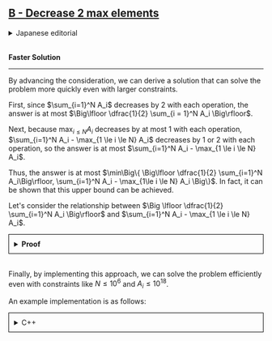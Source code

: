 
## [B - Decrease 2 max elements](https://atcoder.jp/contests/abc368/tasks/abc368_b)

<details><summary>Japanese editorial</summary><br>

**より高速な解法**

---

考察を進めることで、より大きな制約でも高速に解ける解法を導くことができます。

まず、$\sum_{i=1}^N A_i$ が操作のたびに $2$ だけ減少するので、答えは $\Big\lfloor \dfrac{1}{2} \sum_{i = 1}^N A_i \Big\rfloor$ 以下です。

次に、$\max_{i \le \le N} A_i$ が操作のたびにたかだか $1$ だけ減少するので、$\sum_{i=1}^N A_i - \max_{1 \le i \le N} A_i$ は $1$ 回の操作で $1$ もしくは $2$ 減少し、答えは $\sum_{i=1}^N A_i - \max_{1 \le i \le N} A_i$ 以下です。

以上より、答えは $\min\Big\{ \Big\lfloor \dfrac{1}{2} \sum_{i=1}^N A_i\Big\rfloor, \sum_{i=1}^N A_i - \max_{1\le i \le N} A_i \Big\}$ 以下です。 実は、この上界が達成されることを示せます。


$\lfloor \dfrac{1}{2} \sum_{i=1}^N A_i\rfloor$ と $\sum_{i=1}^N A_i - \max_{1 \le i \le N} A_i$ の大小関係について場合分けを行います。

<details style="border: 1px solid black; padding: 10px;" ><summary><b>証明</b></summary><br>

#### $\Big \lfloor \dfrac{1}{2} \sum_{i=1}^N A_i \Big \rfloor > \sum_{i=1}^N A_i - \max_{1\le i\le N} A_i$ のとき

このとき、$A_i$ が最大になる $i$ がただひとつ存在します。これが $1$ として一般性を失いません。このような $A$ からはじめたとき、操作は常に $A_1$ と $A_i (i \ne 1)$ に対して行われ、操作回数は $\sum_{i=1}^N A_i - \max_{1 \le \le N} A_i$ 回です。

---

#### $\Big \lfloor \dfrac{1}{2} \sum_{i=1}^N A_i \Big \rfloor \le \sum_{i=1}^N A_i -\max_{1 \le i \le N} A_i$  のとき

まず、$\Big \lfloor \dfrac{1}{2} \sum_{i=1}^N A_i \Big \rfloor \le \sum_{i=1}^N A_i -\max_{1\le i\le N} A_i$  が成り立っている状態から（操作ができるなら）操作を行っても $\Big \lfloor \dfrac{1}{2} \sum_{i=1}^N A_i \Big \rfloor \le \sum_{i=1}^N A_i -\max_{1\le i\le N} A_i$  が成り立つことを示します。

$A_1 = \max_{1\le \le N} A_i$ として一般性を失わないため、そうします。

1. $A_1=A_i$ なる $1< i \le N$ がたかだか $1$ つのとき、操作の前後で $\max_{1\le i \le N} A_i$ は $1$ 減少しています。よって、$\Big \lfloor \dfrac{1}{2} \sum_{i=1}^N A_i \Big \rfloor , \sum_{i=1}^N A_i -\max_{1 \le i \le N} A_i$ のどちらも $1$ だけ減少しているため、大小関係は変化しません。
2. $A_1=A_i$ なる $1< i \le N$ が $2$ つ以上存在するとき、$\sum_{i=1}^N A_i \ge 3A_1$ なので、$\Big \lfloor \dfrac{1}{2} \sum_{i=1}^N A_i \Big \rfloor < \sum_{i=1}^N A_i - \max_{1\le i\le N} A_i$ が成り立ちます。操作の前後で $\max_{1\le i \le N} A_i$ は変化しないため、$\Big \lfloor \dfrac{1}{2} \sum_{i=1}^N A_i \Big \rfloor$ は $1$ 、$\sum_{i=1}^N A_i - \max_{1 \le i \le N} A_i$ は $2$ だけ減少し、$\Big \lfloor \dfrac{1}{2} \sum_{i=1}^N A_i \Big \rfloor \le \sum_{i=1}^N A_i -\max_{1\le i \le N} A_i$  が成り立ちます。

よって、操作のたびに $\min\Big\{ \Big\lfloor \dfrac{1}{2} \sum_{i=1}^N A_i\Big\rfloor, \sum_{i=1}^N A_i - \max_{1\le i \le N} A_i \Big\} = \Big\lfloor \dfrac{1}{2} \sum_{i=1}^N A_i\Big\rfloor$ は $1$ ずつ減少し、操作回数は $\Big \lfloor \dfrac{1}{2} \sum_{i=1}^N A_i \Big \rfloor$ 回です。

</details><br>

あとは、これを実装することで $N \le 10^6, A_i \le 10^{18}$ のような制約でも十分高速に問題を解くことができます。

実装例は以下のようになります。

<details style="border: 1px solid black; padding: 10px;"><summary>C++</summary>

```cpp
#include <iostream>
#include <algorithm>

using namespace std;

int main() {
    int N;
    cin >> N;
    int sum_A = 0, max_A = 0;
    for (int i = 0; i < N; ++i) {
        int A;
        cin >> A;
        // A の合計と A の最大値を更新
        sum_A += A;
        max_A = max(A, max_A);
    }
    // 答えは min(合計 / 2, 合計 - 最大値)
    cout << min(sum_A / 2, sum_A - max_A) << endl;
    return 0;
}

```

</details><br>

</details><br>

**Faster Solution**

---

By advancing the consideration, we can derive a solution that can solve the problem more quickly even with larger constraints.

First, since $\sum_{i=1}^N A_i$ decreases by 2 with each operation, the answer is at most $\Big\lfloor \dfrac{1}{2} \sum_{i = 1}^N A_i \Big\rfloor$.

Next, because $\max_{i \le N} A_i$ decreases by at most 1 with each operation, $\sum_{i=1}^N A_i - \max_{1 \le i \le N} A_i$ decreases by 1 or 2 with each operation, so the answer is at most $\sum_{i=1}^N A_i - \max_{1 \le i \le N} A_i$.

Thus, the answer is at most $\min\Big\{ \Big\lfloor \dfrac{1}{2} \sum_{i=1}^N A_i\Big\rfloor, \sum_{i=1}^N A_i - \max_{1\le i \le N} A_i \Big\}$. In fact, it can be shown that this upper bound can be achieved.

Let's consider the relationship between $\Big \lfloor \dfrac{1}{2} \sum_{i=1}^N A_i \Big\rfloor$ and $\sum_{i=1}^N A_i - \max_{1 \le i \le N} A_i$.

<details style="border: 1px solid black; padding: 10px;"><summary><b>Proof</b></summary><br>

#### When $\Big \lfloor \dfrac{1}{2} \sum_{i=1}^N A_i \Big \rfloor > \sum_{i=1}^N A_i - \max_{1\le i\le N} A_i$

In this case, there is only one index $i$ where $A_i$ is the maximum. We can assume without loss of generality that this is $i = 1$. Starting from such an array $A$, the operations are always performed between $A_1$ and $A_i (i \ne 1)$, and the number of operations is $\sum_{i=1}^N A_i - \max_{1 \le i \le N} A_i$.

---

#### When $\Big \lfloor \dfrac{1}{2} \sum_{i=1}^N A_i \Big \rfloor \le \sum_{i=1}^N A_i - \max_{1 \le i \le N} A_i$

First, we show that starting from a state where $\Big \lfloor \dfrac{1}{2} \sum_{i=1}^N A_i \Big \rfloor \le \sum_{i=1}^N A_i - \max_{1\le i\le N} A_i$ holds, and if an operation can be performed, $\Big \lfloor \dfrac{1}{2} \sum_{i=1}^N A_i \Big \rfloor \le \sum_{i=1}^N A_i - \max_{1\le i\le N} A_i$ will continue to hold.

We assume without loss of generality that $A_1 = \max_{1\le i \le N} A_i$.

1. When there is at most one $i > 1$ such that $A_1 = A_i$, $\max_{1\le i \le N} A_i$ decreases by 1 before and after the operation. Therefore, both $\Big \lfloor \dfrac{1}{2} \sum_{i=1}^N A_i \Big \rfloor$ and $\sum_{i=1}^N A_i -\max_{1 \le i \le N} A_i$ decrease by 1, so the relationship between them does not change.
2. When there are two or more indices $i > 1$ such that $A_1 = A_i$, since $\sum_{i=1}^N A_i \ge 3A_1$, $\Big \lfloor \dfrac{1}{2} \sum_{i=1}^N A_i \Big \rfloor < \sum_{i=1}^N A_i - \max_{1\le i\le N} A_i$ holds. Since $\max_{1\le i \le N} A_i$ does not change before and after the operation, $\Big \lfloor \dfrac{1}{2} \sum_{i=1}^N A_i \Big \rfloor$ decreases by 1 and $\sum_{i=1}^N A_i - \max_{1 \le i \le N} A_i$ decreases by 2, so $\Big \lfloor \dfrac{1}{2} \sum_{i=1}^N A_i \Big \rfloor \le \sum_{i=1}^N A_i -\max_{1\le i \le N} A_i$ holds.

Therefore, with each operation, $\min\Big\{ \Big\lfloor \dfrac{1}{2} \sum_{i=1}^N A_i\Big\rfloor, \sum_{i=1}^N A_i - \max_{1\le i \le N} A_i \Big\} = \Big\lfloor \dfrac{1}{2} \sum_{i=1}^N A_i\Big\rfloor$ decreases by 1, and the number of operations is $\Big \lfloor \dfrac{1}{2} \sum_{i=1}^N A_i \Big \rfloor$.

</details><br>

Finally, by implementing this approach, we can solve the problem efficiently even with constraints like $N \le 10^6$ and $A_i \le 10^{18}$.

An example implementation is as follows:

<details style="border: 1px solid black; padding: 10px;"><summary>C++</summary>

```cpp
#include <iostream>
#include <algorithm>

using namespace std;

int main() {
    int N;
    cin >> N;
    int sum_A = 0, max_A = 0;
    for (int i = 0; i < N; ++i) {
        int A;
        cin >> A;
        // Update the sum of A and the maximum value of A
        sum_A += A;
        max_A = max(A, max_A);
    }
    // The answer is min(sum / 2, sum - max)
    cout << min(sum_A / 2, sum_A - max_A) << endl;
    return 0;
}
```

</details><br>
